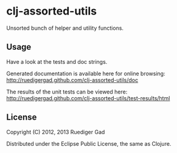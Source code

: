 clj-assorted-utils
==================

Unsorted bunch of helper and utility functions.

## Usage

Have a look at the tests and doc strings.

Generated documentation is available here for online browsing: http://ruedigergad.github.com/clj-assorted-utils/doc

The results of the unit tests can be viewed here: http://ruedigergad.github.com/clj-assorted-utils/test-results/html

## License

Copyright (C) 2012, 2013 Ruediger Gad

Distributed under the Eclipse Public License, the same as Clojure.

